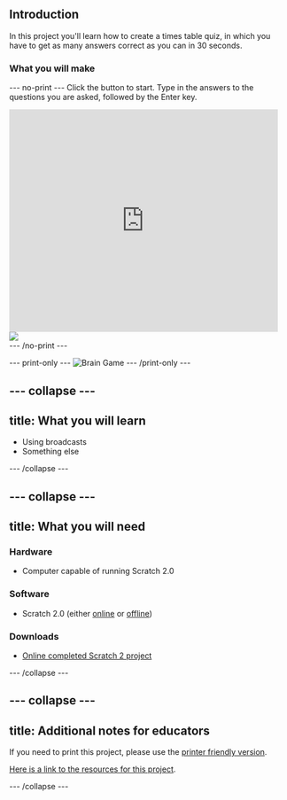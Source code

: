 ## Introduction

In this project you'll learn how to create a times table quiz, in which you have to get as many answers correct as you can in 30 seconds.

### What you will make
--- no-print ---
Click the button to start. Type in the answers to the questions you are asked, followed by the Enter key.

<div class="scratch-preview">
  <iframe allowtransparency="true" width="485" height="402" src="https://scratch.mit.edu/projects/embed/250234955/?autostart=false" frameborder="0"></iframe>
  <img src="images/brain-final.png">
</div>
--- /no-print ---

--- print-only ---
![Brain Game](images/brain-final.png)
--- /print-only ---

--- collapse ---
---
title: What you will learn
---
+ Using broadcasts
+ Something else

--- /collapse ---

--- collapse ---
---
title: What you will need
---
### Hardware
+ Computer capable of running Scratch 2.0

### Software
+ Scratch 2.0 (either [online](http://rpf.io/scratchon) or [offline](http://rpf.io/scratchoff))

### Downloads

+ [Online completed Scratch 2 project](http://scratch.mit.edu/projects/42225768/#editor)

--- /collapse ---


--- collapse ---
---
title: Additional notes for educators
---

If you need to print this project, please use the [printer friendly version](https://projects.raspberrypi.org/en/projects/brain-game/print).

[Here is a link to the resources for this project](http://rpf.io/p/brain-game-go).

--- /collapse ---
